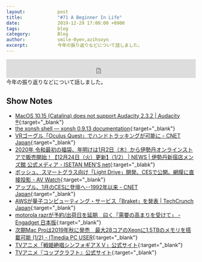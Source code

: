 ```yaml
---
layout:            post
title:             "#71 A Beginner In Life"
date:              2019-12-29 17:00:00 +0900
tags:              blog
category:          Blog
author:            smile-0yen,azihsoyn
excerpt:           今年の振り返りなどについて話しました。
---
```

<iframe width="100%" height="50" scrolling="no" frameborder="no" src="https://w.soundcloud.com/player/?url=https%3A//api.soundcloud.com/tracks/735284053&color=%23ff5500&auto_play=false&hide_related=false&show_comments=false&show_user=true&show_reposts=false&show_teaser=false&visual=false&show_artwork=false&default_height=75"></iframe>
今年の振り返りなどについて話しました。

## Show Notes
- [MacOS 10\.15 \(Catalina\) does not support Audacity 2\.3\.2 \| Audacity ®](https://www.audacityteam.org/macos-10-15-catalina-is-not-yet-supported-by-audacity/){:target="_blank"}
- [the xonsh shell — xonsh 0\.9\.13 documentation](https://xon.sh/){:target="_blank"}
- [VRゴーグル「Oculus Quest」でハンドトラッキングが可能に \- CNET Japan](https://japan.cnet.com/article/35146612/){:target="_blank"}
- [2020年 令和最初の福袋、年明けは1月2日（木）から伊勢丹オンラインストアで販売開始！【12月24日（火）更新】（1/2） \| NEWS \| 伊勢丹新宿店メンズ館 公式メディア \- ISETAN MEN'S net](https://www.imn.jp/post/108057200088){:target="_blabk"} 
- [ボッシュ、スマートグラス向け「Light Drive」開発、CESで公開。網膜に直接投影 \- AV Watch](https://av.watch.impress.co.jp/docs/news/1224753.html){:target="_blank"}
- [アップル、1月のCESに登壇へ\-\-1992年以来 \- CNET Japan](https://japan.cnet.com/article/35146640/){:target="_blank"}
- [AWSが量子コンピューティング・サービス「Braket」を発表 \| TechCrunch Japan](https://jp.techcrunch.com/2019/12/03/2019-12-02-aws-launches-braket-its-quantum-computing-service/){:target="_blank"}
- [motorola razrが予約/出荷日を延期　曰く「需要の高まりを受けて」 \- Engadget 日本版](https://japanese.engadget.com/2019/12/23/motorola-razr/?guccounter=1&guce_referrer=aHR0cHM6Ly96ZW5jYXN0ci5jb20vc21pbGVfMHllbi9yZWhhc2g3MQ&guce_referrer_sig=AQAAAMORNWRP-olSKgVFHT5p6VIi1mcTIgYt2JEVaq0nuFOTdrxPL1ufrCixNwsSMiVsidFaSZz4zIic7ZrpnrEQWkVtVbgdu5dYA5EJV1_Vxsx4DWz8BNeYyVdk9Gfm2rVKYetjuNXniXtQlAwhKuvV7fBYoYZBe21xgkVVU-KeCnV3){:target="_blank"}
- [次期Mac Proは2019年秋に発売　最大28コアのXeonに1\.5TBのメモリを搭載可能 \(1/2\) \- ITmedia PC USER](https://www.itmedia.co.jp/pcuser/articles/1906/04/news051.html){:target="_blank"}
- [TVアニメ「戦姫絶唱シンフォギアＸＶ」公式サイト](https://www.symphogear-xv.com/){:target="_blank"}
- [TVアニメ『コップクラフト』公式サイト](http://copcraft.tv/){:target="_blank"}
